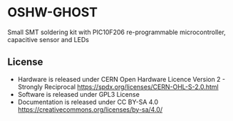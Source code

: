 # OSHW-GHOST
Small SMT soldering kit with PIC10F206 re-programmable microcontroller, capacitive sensor and LEDs

## License
* Hardware is released under CERN Open Hardware Licence Version 2 - Strongly Reciprocal https://spdx.org/licenses/CERN-OHL-S-2.0.html
* Software is released under GPL3 License
* Documentation is released under CC BY-SA 4.0 https://creativecommons.org/licenses/by-sa/4.0/
